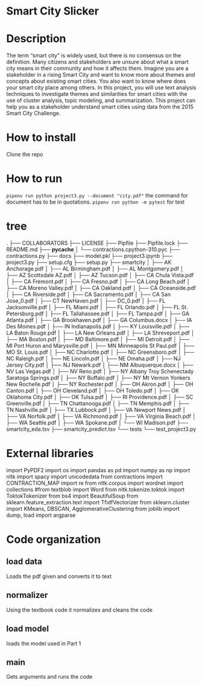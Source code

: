 # Smart City Slicker

# Description
The term “smart city” is widely used, but there is no consensus on the definition. Many citizens and stakeholders are unsure about what a smart city means in their community and how it affects them. Imagine you are a stakeholder in a rising Smart City and want to know more about themes and concepts about existing smart cities. You also want to know where does your smart city place among others. In this project, you will use text analysis techniques to investigate themes and similarities for smart cities with the use of cluster analysis, topic modeling, and summarization. This project can help you as a stakeholder understand smart cities using data from the 2015 Smart City Challenge.

# How to install
Clone the repo

# How to run
```pipenv run python project3.py --document "city.pdf"``` the command for document has to be in quotations. ```pipenv run python -m pytest``` for test

# tree
.
├── COLLABORATORS
├── LICENSE
├── Pipfile
├── Pipfile.lock
├── README.md
├── __pycache__
│   └── contractions.cpython-310.pyc
├── contractions.py
├── docs
├── model.pkl
├── project3.ipynb
├── project3.py
├── setup.cfg
├── setup.py
├── smartcity
│   ├── AK Anchorage.pdf
│   ├── AL Birmingham.pdf
│   ├── AL Montgomery.pdf
│   ├── AZ Scottsdale AZ.pdf
│   ├── AZ Tucson.pdf
│   ├── CA Chula Vista.pdf
│   ├── CA Fremont.pdf
│   ├── CA Fresno.pdf
│   ├── CA Long Beach.pdf
│   ├── CA Moreno Valley.pdf
│   ├── CA Oakland.pdf
│   ├── CA Oceanside.pdf
│   ├── CA Riverside.pdf
│   ├── CA Sacramento.pdf
│   ├── CA San Jose_0.pdf
│   ├── CT NewHaven.pdf
│   ├── DC_0.pdf
│   ├── FL Jacksonville.pdf
│   ├── FL Miami.pdf
│   ├── FL Orlando.pdf
│   ├── FL St. Petersburg.pdf
│   ├── FL Tallahassee.pdf
│   ├── FL Tampa.pdf
│   ├── GA Atlanta.pdf
│   ├── GA Brookhaven.pdf
│   ├── GA Columbus.docx
│   ├── IA Des Moines.pdf
│   ├── IN Indianapolis.pdf
│   ├── KY Louisville.pdf
│   ├── LA Baton Rouge.pdf
│   ├── LA New Orleans.pdf
│   ├── LA Shreveport.pdf
│   ├── MA Boston.pdf
│   ├── MD Baltimore.pdf
│   ├── MI Detroit.pdf
│   ├── MI Port Huron and Marysville.pdf
│   ├── MN Minneapolis St Paul.pdf
│   ├── MO St. Louis.pdf
│   ├── NC Charlotte.pdf
│   ├── NC Greensboro.pdf
│   ├── NC Raleigh.pdf
│   ├── NE Lincoln.pdf
│   ├── NE Omaha.pdf
│   ├── NJ Jersey City.pdf
│   ├── NJ Newark.pdf
│   ├── NM Albuquerque.docx
│   ├── NV Las Vegas.pdf
│   ├── NV Reno.pdf
│   ├── NY Albany Troy Schenectady Saratoga Springs.pdf
│   ├── NY Buffalo.pdf
│   ├── NY Mt Vernon Yonkers New Rochelle.pdf
│   ├── NY Rochester.pdf
│   ├── OH Akron.pdf
│   ├── OH Canton.pdf
│   ├── OH Cleveland.pdf
│   ├── OH Toledo.pdf
│   ├── OK Oklahoma City.pdf
│   ├── OK Tulsa.pdf
│   ├── RI Providence.pdf
│   ├── SC Greenville.pdf
│   ├── TN Chattanooga.pdf
│   ├── TN Memphis.pdf
│   ├── TN Nashville.pdf
│   ├── TX Lubbock.pdf
│   ├── VA Newport News.pdf
│   ├── VA Norfolk.pdf
│   ├── VA Richmond.pdf
│   ├── VA Virginia Beach.pdf
│   ├── WA Seattle.pdf
│   ├── WA Spokane.pdf
│   └── WI Madison.pdf
├── smartcity_eda.tsv
├── smartcity_predict.tsv
└── tests
    └── test_project3.py


# External libraries
import PyPDF2
import os
import pandas as pd
import numpy as np
import nltk
import spacy
import unicodedata
from contractions import CONTRACTION_MAP
import re
from nltk.corpus import wordnet
import collections
#from textblob import Word
from nltk.tokenize.toktok import ToktokTokenizer
from bs4 import BeautifulSoup
from sklearn.feature_extraction.text import TfidfVectorizer
from sklearn.cluster import KMeans, DBSCAN, AgglomerativeClustering
from joblib import dump, load
import argparse

# Code organization

## load data
Loads the pdf given and converts it to text

## normalizer
Using the textbook code it normalizes and cleans the code

## load model
loads the model used in Part 1

## main
Gets arguments and runs the code

